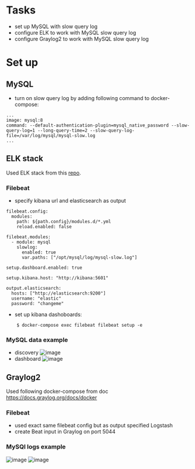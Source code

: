 # Tasks
* set up MySQL with slow query log
* configure ELK to work with MySQL slow query log
* configure Graylog2 to work with MySQL slow query log

# Set up

## MySQL
* turn on slow query log by adding following command to docker-compose:
```
...
image: mysql:8
command: --default-authentication-plugin=mysql_native_password --slow-query-log=1 --long-query-time=2 --slow-query-log-file=/var/log/mysql/mysql-slow.log
...
```


## ELK stack

Used ELK stack from this [repo](https://github.com/deviantony/docker-elk).

### Filebeat

* specify kibana url and elasticsearch as output
```
filebeat.config:
  modules:
    path: ${path.config}/modules.d/*.yml
    reload.enabled: false

filebeat.modules:
  - module: mysql
    slowlog:
      enabled: true
      var.paths: ["/opt/mysql/log/mysql-slow.log"]

setup.dashboard.enabled: true

setup.kibana.host: "http://kibana:5601"

output.elasticsearch:
  hosts: ["http://elasticsearch:9200"]
  username: "elastic"
  password: "changeme"
```
* set up kibana dashoboards:
```
    $ docker-compose exec filebeat filebeat setup -e
```

### MySQL data example

* discovery
![image](https://user-images.githubusercontent.com/19594637/147392435-cb5b5e63-9ec3-4e68-a310-15825b5dd99f.png)
* dashboard
![image](https://user-images.githubusercontent.com/19594637/147392427-8c7d19ee-f622-4dc6-9640-4dc0b685e873.png)


## Graylog2

Used following docker-compose from doc https://docs.graylog.org/docs/docker

### Filebeat

* used exact same filebeat config but as output specified Logstash
* create Beat input in Graylog on port 5044

### MySQl logs example

![image](https://user-images.githubusercontent.com/19594637/147406742-1ba4e8cf-ebb5-49cc-bc0b-959a1d3c756a.png)
![image](https://user-images.githubusercontent.com/19594637/147407104-6801fd49-6db9-4504-8ffa-f0d504e5b420.png)


